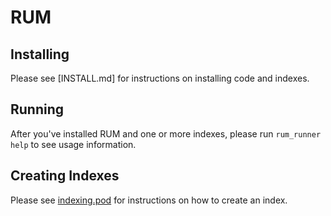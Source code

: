 RUM
===

Installing
----------

Please see [INSTALL.md] for instructions on installing code and indexes.

Running
-------

After you've installed RUM and one or more indexes, please run `rum_runner help` to see usage information.

Creating Indexes
----------------

Please see [indexing.pod](https://github.com/PGFI/rum/blob/master/doc/indexing.pod) for instructions on how to create an index.


